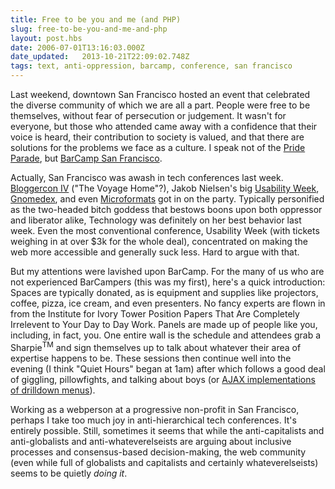 ```yaml
---
title: Free to be you and me (and PHP)
slug: free-to-be-you-and-me-and-php
layout: post.hbs
date: 2006-07-01T13:16:03.000Z
date_updated:   2013-10-21T22:09:02.748Z
tags: text, anti-oppression, barcamp, conference, san francisco
---
```


Last weekend, downtown San Francisco hosted an event that celebrated the diverse community of which we are all a part. People were free to be themselves, without fear of persecution or judgement. It wasn't for everyone, but those who attended came away with a confidence that their voice is heard, their contribution to society is valued, and that there are solutions for the problems we face as a culture. I speak not of the <a href="http://www.sfpride.org/" title="SFPride.org">Pride Parade</a>, but <a href="http://barcamp.org/BarCampSanFrancisco" title="BarCamp.org">BarCamp San Francisco</a>.<!--more-->

Actually, San Francisco was awash in tech conferences last week. <a href="http://www.bloggercon.org/iv/" title="Bloggercon.org">Bloggercon IV</a> ("The Voyage Home"?), Jakob Nielsen's big <a href="http://www.nngroup.com/events/san_francisco/agenda.html" title="NNGroup.com">Usability Week</a>, <a href="http://www.gnomedex.com/" title="Gnomedex.com">Gnomedex</a>, and even <a href="http://microformats.org/blog/2006/06/16/microformatsorg-anniversary-party/" title="Microformats Anniversary Party">Microformats</a> got in on the party. Typically personified as the two-headed bitch goddess that bestows boons upon both oppressor and liberator alike, Technology was definitely on her best behavior last week. Even the most conventional conference, Usability Week (with tickets weighing in at over $3k for the whole deal), concentrated on making the web more accessible and generally suck less. Hard to argue with that.

But my attentions were lavished upon BarCamp. For the many of us who are not experienced BarCampers (this was my first), here's a quick introduction: Spaces are typically donated, as is equipment and supplies like projectors, coffee, pizza, ice cream, and even presenters. No fancy experts are flown in from the Institute for Ivory Tower Position Papers That Are Completely Irrelevent to Your Day to Day Work. Panels are made up of people like you, including, in fact, you. One entire wall is the schedule and attendees grab a Sharpie<sup>TM</sup> and sign themselves up to talk about whatever their area of expertise happens to be. These sessions then continue well into the evening (I think "Quiet Hours" began at 1am) after which follows a good deal of giggling, pillowfights, and talking about boys (or <a href="http://ajaxpatterns.org/Drilldown" title="AJAX Patterns: Drilldown Menus">AJAX implementations of drilldown menus</a>).

Working as a webperson at a progressive non-profit in San Francisco, perhaps I take too much joy in anti-hierarchical tech conferences. It's entirely possible. Still, sometimes it seems that while the anti-capitalists and anti-globalists and anti-whateverelseists are arguing about inclusive processes and consensus-based decision-making, the web community (even while full of globalists and capitalists and certainly whateverelseists) seems to be quietly <em>doing it</em>.
